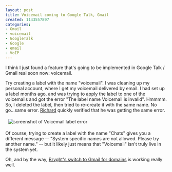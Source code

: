 ```yaml
--- 
layout: post
title: Voicemail coming to Google Talk, Gmail
created: 1143557897
categories: 
- Gmail
- voicemail
- GoogleTalk
- Google
- email
- VoIP
---
```

<p>I think I just found a feature that's going to be implemented in Google Talk / Gmail real soon now: voicemail.</p>  <p>Try creating a label with the name &quot;voicemail&quot;. I was cleaning up my personal account, where I get my voicemail delivered by email. I had set up a label months ago, and was trying to apply the label to one of the voicemails and got the error &quot;The label name Voicemail is invalid&quot;. Hmmmm. So, I deleted the label, then tried to re-create it with the same name. No go...same error. <a href="http://www.justagwailo.com">Richard</a> quickly verified that he was getting the same error.</p><p>&nbsp;<img vspace="5" hspace="5" border="0" alt="screenshot of Voicemail label error" title="screenshot of Voicemail label error" src="/system/files?file=Picture%208.png" /></p>  <p>Of course, trying to create a label with the name &quot;Chats&quot; gives you a different message -- &quot;System specific names are not allowed. Please try another name.&quot; -- but it likely just means that &quot;Voicemail&quot; isn't truly live in the system yet.</p><p>Oh, and by the way, <a href="http://www.bryght.com/blog/boris-mann/gmail-for-domains-and-a-few-other-email-solutions">Bryght's switch to Gmail for domains</a> is working really well.&nbsp;</p>  
